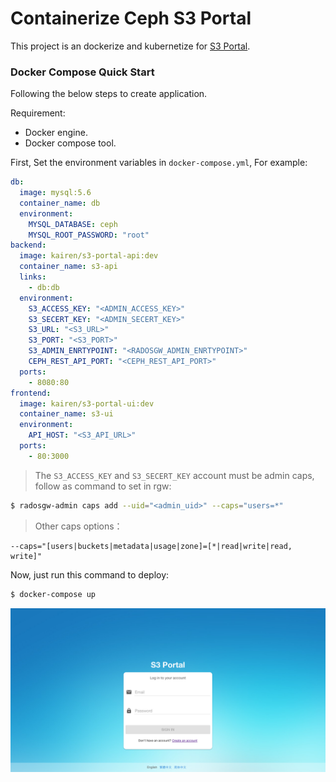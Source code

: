 # Containerize Ceph S3 Portal
This project is an dockerize and kubernetize for [S3 Portal](https://github.com/inwinstack/s3-portal-ui).

### Docker Compose Quick Start
Following the below steps to create application.

Requirement:
* Docker engine.
* Docker compose tool.

First, Set the environment variables in `docker-compose.yml`, For example:
```yml
db:
  image: mysql:5.6
  container_name: db
  environment:
    MYSQL_DATABASE: ceph
    MYSQL_ROOT_PASSWORD: "root"
backend:
  image: kairen/s3-portal-api:dev
  container_name: s3-api
  links:
    - db:db
  environment:
    S3_ACCESS_KEY: "<ADMIN_ACCESS_KEY>"
    S3_SECERT_KEY: "<ADMIN_SECERT_KEY>"
    S3_URL: "<S3_URL>"
    S3_PORT: "<S3_PORT>"
    S3_ADMIN_ENRTYPOINT: "<RADOSGW_ADMIN_ENRTYPOINT>"
    CEPH_REST_API_PORT: "<CEPH_REST_API_PORT>"
  ports:
    - 8080:80
frontend:
  image: kairen/s3-portal-ui:dev
  container_name: s3-ui
  environment:
    API_HOST: "<S3_API_URL>"
  ports:
    - 80:3000
```
> The `S3_ACCESS_KEY` and `S3_SECERT_KEY` account must be admin caps, follow as command to set in rgw:
```sh
$ radosgw-admin caps add --uid="<admin_uid>" --caps="users=*"
```
> Other caps options：
```
--caps="[users|buckets|metadata|usage|zone]=[*|read|write|read, write]"
```

Now, just run this command to deploy:
```sh
$ docker-compose up
```


![snapshot](images/snapshot-ui.png)
